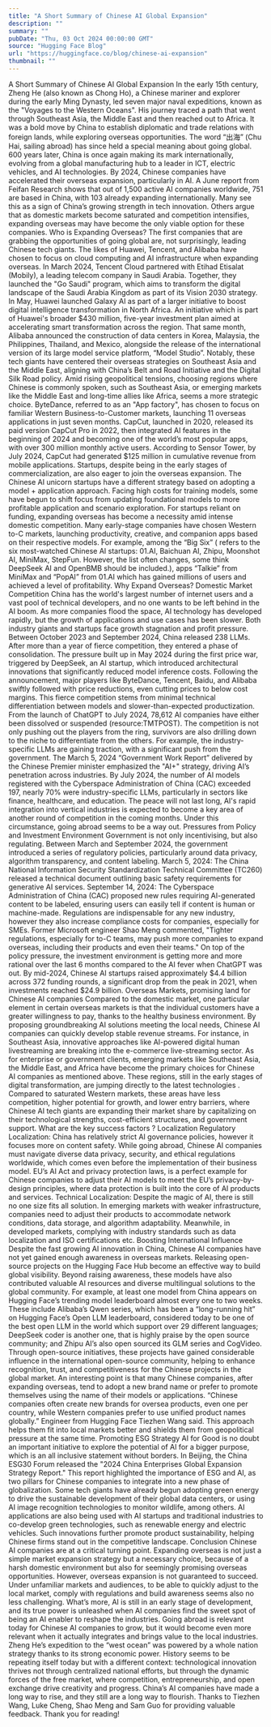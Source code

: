 ```yaml
---
title: "A Short Summary of Chinese AI Global Expansion"
description: ""
summary: ""
pubDate: "Thu, 03 Oct 2024 00:00:00 GMT"
source: "Hugging Face Blog"
url: "https://huggingface.co/blog/chinese-ai-expansion"
thumbnail: ""
---
```


A Short Summary of Chinese AI Global Expansion
In the early 15th century, Zheng He (also known as Chong Ho), a Chinese mariner and explorer during the early Ming Dynasty, led seven major naval expeditions, known as the "Voyages to the Western Oceans". His journey traced a path that went through Southeast Asia, the Middle East and then reached out to Africa. It was a bold move by China to establish diplomatic and trade relations with foreign lands, while exploring overseas opportunities. The word “出海” (Chu Hai, sailing abroad) has since held a special meaning about going global.
600 years later, China is once again making its mark internationally, evolving from a global manufacturing hub to a leader in ICT, electric vehicles, and AI technologies. By 2024, Chinese companies have accelerated their overseas expansion, particularly in AI. A June report from Feifan Research shows that out of 1,500 active AI companies worldwide, 751 are based in China, with 103 already expanding internationally. Many see this as a sign of China’s growing strength in tech innovation. Others argue that as domestic markets become saturated and competition intensifies, expanding overseas may have become the only viable option for these companies.
Who is Expanding Overseas?
The first companies that are grabbing the opportunities of going global are, not surprisingly, leading Chinese tech giants. The likes of Huawei, Tencent, and Alibaba have chosen to focus on cloud computing and AI infrastructure when expanding overseas. In March 2024, Tencent Cloud partnered with Etihad Etisalat (Mobily), a leading telecom company in Saudi Arabia. Together, they launched the "Go Saudi" program, which aims to transform the digital landscape of the Saudi Arabia Kingdom as part of its Vision 2030 strategy. In May, Huawei launched Galaxy AI as part of a larger initiative to boost digital intelligence transformation in North Africa. An initiative which is part of Huawei's broader $430 million, five-year investment plan aimed at accelerating smart transformation across the region. That same month, Alibaba announced the construction of data centers in Korea, Malaysia, the Philippines, Thailand, and Mexico, alongside the release of the international version of its large model service platform, “Model Studio”.
Notably, these tech giants have centered their overseas strategies on Southeast Asia and the Middle East, aligning with China’s Belt and Road Initiative and the Digital Silk Road policy. Amid rising geopolitical tensions, choosing regions where Chinese is commonly spoken, such as Southeast Asia, or emerging markets like the Middle East and long-time allies like Africa, seems a more strategic choice.
ByteDance, referred to as an "App factory", has chosen to focus on familiar Western Business-to-Customer markets, launching 11 overseas applications in just seven months. CapCut, launched in 2020, released its paid version CapCut Pro in 2022, then integrated AI features in the beginning of 2024 and becoming one of the world’s most popular apps, with over 300 million monthly active users. According to Sensor Tower, by July 2024, CapCut had generated $125 million in cumulative revenue from mobile applications.
Startups, despite being in the early stages of commercialization, are also eager to join the overseas expansion. The Chinese AI unicorn startups have a different strategy based on adopting a model + application approach. Facing high costs for training models, some have begun to shift focus from updating foundational models to more profitable application and scenario exploration. For startups reliant on funding, expanding overseas has become a necessity amid intense domestic competition. Many early-stage companies have chosen Western to-C markets, launching productivity, creative, and companion apps based on their respective models. For example, among the “Big Six” ( refers to the six most-watched Chinese AI startups: 01.AI, Baichuan AI, Zhipu, Moonshot AI, MiniMax, StepFun. However, the list often changes, some think DeepSeek AI and OpenBMB should be included.), apps “Talkie” from MiniMax and “PopAI” from 01.AI which has gained millions of users and achieved a level of profitability.
Why Expand Overseas?
Domestic Market Competition
China has the world's largest number of internet users and a vast pool of technical developers, and no one wants to be left behind in the AI boom. As more companies flood the space, AI technology has developed rapidly, but the growth of applications and use cases has been slower. Both industry giants and startups face growth stagnation and profit pressure.
Between October 2023 and September 2024, China released 238 LLMs. After more than a year of fierce competition, they entered a phase of consolidation. The pressure built up in May 2024 during the first price war, triggered by DeepSeek, an AI startup, which introduced architectural innovations that significantly reduced model inference costs. Following the announcement, major players like ByteDance, Tencent, Baidu, and Alibaba swiftly followed with price reductions, even cutting prices to below cost margins. This fierce competition stems from minimal technical differentiation between models and slower-than-expected productization.
From the launch of ChatGPT to July 2024, 78,612 AI companies have either been dissolved or suspended (resource:TMTPOST). The competition is not only pushing out the players from the ring, survivors are also drilling down to the niche to differentiate from the others. For example, the industry-specific LLMs are gaining traction, with a significant push from the government. The March 5, 2024 “Government Work Report” delivered by the Chinese Premier minister emphasized the "AI+" strategy, driving AI’s penetration across industries. By July 2024, the number of AI models registered with the Cyberspace Administration of China (CAC) exceeded 197, nearly 70% were industry-specific LLMs, particularly in sectors like finance, healthcare, and education. The peace will not last long, AI's rapid integration into vertical industries is expected to become a key area of another round of competition in the coming months.
Under this circumstance, going abroad seems to be a way out.
Pressures from Policy and Investment Environment
Government is not only incentivising, but also regulating. Between March and September 2024, the government introduced a series of regulatory policies, particularly around data privacy, algorithm transparency, and content labeling.
March 5, 2024: The China National Information Security Standardization Technical Committee (TC260) released a technical document outlining basic safety requirements for generative AI services.
September 14, 2024: The Cyberspace Administration of China (CAC) proposed new rules requiring AI-generated content to be labeled, ensuring users can easily tell if content is human or machine-made.
Regulations are indispensable for any new industry, however they also increase compliance costs for companies, especially for SMEs. Former Microsoft engineer Shao Meng commented, "Tighter regulations, especially for to-C teams, may push more companies to expand overseas, including their products and even their teams."
On top of the policy pressure, the investment environment is getting more and more rational over the last 6 months compared to the AI fever when ChatGPT was out. By mid-2024, Chinese AI startups raised approximately $4.4 billion across 372 funding rounds, a significant drop from the peak in 2021, when investments reached $24.9 billion.
Overseas Markets, promising land for Chinese AI companies
Compared to the domestic market, one particular element in certain overseas markets is that the individual customers have a greater willingness to pay, thanks to the healthy business environment. By proposing groundbreaking AI solutions meeting the local needs, Chinese AI companies can quickly develop stable revenue streams. For instance, in Southeast Asia, innovative approaches like AI-powered digital human livestreaming are breaking into the e-commerce live-streaming sector.
As for enterprise or government clients, emerging markets like Southeast Asia, the Middle East, and Africa have become the primary choices for Chinese AI companies as mentioned above. These regions, still in the early stages of digital transformation, are jumping directly to the latest technologies . Compared to saturated Western markets, these areas have less competition, higher potential for growth, and lower entry barriers, where Chinese AI tech giants are expanding their market share by capitalizing on their technological strengths, cost-efficient structures, and government support.
What are the key success factors ?
Localization
Regulatory Localization: China has relatively strict AI governance policies, however it focuses more on content safety. While going abroad, Chinese AI companies must navigate diverse data privacy, security, and ethical regulations worldwide, which comes even before the implementation of their business model. EU’s AI Act and privacy protection laws, is a perfect example for Chinese companies to adjust their AI models to meet the EU’s privacy-by-design principles, where data protection is built into the core of AI products and services.
Technical Localization: Despite the magic of AI, there is still no one size fits all solution. In emerging markets with weaker infrastructure, companies need to adjust their products to accommodate network conditions, data storage, and algorithm adaptability. Meanwhile, in developed markets, complying with industry standards such as data localization and ISO certifications etc.
Boosting International Influence
Despite the fast growing AI innovation in China, Chinese AI companies have not yet gained enough awareness in overseas markets. Releasing open-source projects on the Hugging Face Hub become an effective way to build global visibility. Beyond raising awareness, these models have also contributed valuable AI resources and diverse multilingual solutions to the global community. For example, at least one model from China appears on Hugging Face’s trending model leaderboard almost every one to two weeks. These include Alibaba’s Qwen series, which has been a “long-running hit” on Hugging Face’s Open LLM leaderboard, considered today to be one of the best open LLM in the world which support over 29 different languages; DeepSeek coder is another one, that is highly praise by the open source community; and Zhipu AI’s also open sourced its GLM series and CogVideo.
Through open-source initiatives, these projects have gained considerable influence in the international open-source community, helping to enhance recognition, trust, and competitiveness for the Chinese projects in the global market.
An interesting point is that many Chinese companies, after expanding overseas, tend to adopt a new brand name or prefer to promote themselves using the name of their models or applications. “Chinese companies often create new brands for oversea products, even one per country, while Western companies prefer to use unified product names globally.” Engineer from Hugging Face Tiezhen Wang said. This approach helps them fit into local markets better and shields them from geopolitical pressure at the same time.
Promoting ESG Strategy
AI for Good is no doubt an important initiative to explore the potential of AI for a bigger purpose, which is an all inclusive statement without borders. In Beijing, the China ESG30 Forum released the "2024 China Enterprises Global Expansion Strategy Report." This report highlighted the importance of ESG and AI, as two pillars for Chinese companies to integrate into a new phase of globalization. Some tech giants have already begun adopting green energy to drive the sustainable development of their global data centers, or using AI image recognition technologies to monitor wildlife, among others. AI applications are also being used with AI startups and traditional industries to co-develop green technologies, such as renewable energy and electric vehicles. Such innovations further promote product sustainability, helping Chinese firms stand out in the competitive landscape.
Conclusion
Chinese AI companies are at a critical turning point. Expanding overseas is not just a simple market expansion strategy but a necessary choice, because of a harsh domestic environment but also for seemingly promising overseas opportunities. However, overseas expansion is not guaranteed to succeed. Under unfamiliar markets and audiences, to be able to quickly adjust to the local market, comply with regulations and build awareness seems also no less challenging.
What’s more, AI is still in an early stage of development, and its true power is unleashed when AI companies find the sweet spot of being an AI enabler to reshape the industries. Going abroad is relevant today for Chinese AI companies to grow, but it would become even more relevant when it actually integrates and brings value to the local industries.
Zheng He’s expedition to the “west ocean” was powered by a whole nation strategy thanks to its strong economic power. History seems to be repeating itself today but with a different context: technological innovation thrives not through centralized national efforts, but through the dynamic forces of the free market, where competition, entrepreneurship, and open exchange drive creativity and progress. China’s AI companies have made a long way to rise, and they still are a long way to flourish.
Thanks to Tiezhen Wang, Luke Cheng, Shao Meng and Sam Guo for providing valuable feedback.
Thank you for reading!
